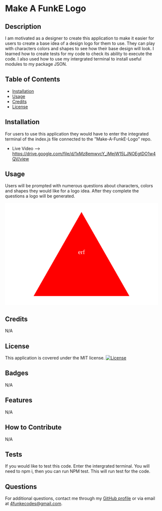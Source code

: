 # Make A FunkE Logo

## Description

I am motivated as a designer to create this application to make it easier for users to create a base idea of a design logo for them to use. They can play with characters colors and shapes to see how their base design will look. I learned how to create tests for my code to check its ability to execute the code. I also used how to use my intergrated terminal to install useful modules to my package JSON. 

## Table of Contents

- [Installation](#installation)
- [Usage](#usage)
- [Credits](#credits)
- [License](#license)

## Installation

For users to use this application they would have to enter the integrated terminal of the index.js file connected to the "Make-A-FunkE-Logo" repo. 
- Live Video --> https://drive.google.com/file/d/1xMz8emwvcY_iMejW15LJNOEgtDO1w4QV/view 

## Usage

Users will be prompted with numerous questions about characters, colors and shapes they would like for a logo idea. After they complete the questions a logo will be generated.

![alt text](./examples/try1.svg)

## Credits

N/A

## License

This application is covered under the MIT license. [![License](https://img.shields.io/badge/License-MIT-blue.svg)](https://opensource.org/licenses/MIT)

## Badges

N/A

## Features

N/A

## How to Contribute

N/A

## Tests

If you would like to test this code. Enter the intergrated terminal. You will need to npm i, then you can run NPM test. This will run test for the code. 

## Questions
  For additional questions, contact me through my [GitHub profile](https://github.com/4FunkE) or via email at 4funkecodes@gmail.com.